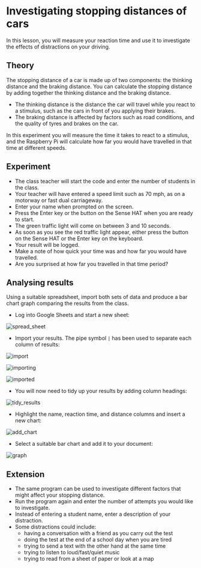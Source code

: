 # Investigating stopping distances of cars

In this lesson, you will measure your reaction time and use it to investigate the effects of distractions on your driving.

## Theory 

The stopping distance of a car is made up of two components: the thinking distance and the braking distance. You can calculate the stopping distance by adding together the thinking distance and the braking distance.

- The thinking distance is the distance the car will travel while you react to a stimulus, such as the cars in front of you applying their brakes.
- The braking distance is affected by factors such as road conditions, and the quality of tyres and brakes on the car.

In this experiment you will measure the time it takes to react to a stimulus, and the Raspberry Pi will calculate how far you would have travelled in that time at different speeds.

## Experiment  

- The class teacher will start the code and enter the number of students in the class.
- Your teacher will have entered a speed limit such as 70 mph, as on a motorway or fast dual carriageway.
- Enter your name when prompted on the screen.
- Press the Enter key or the button on the Sense HAT when you are ready to start.
- The green traffic light will come on between 3 and 10 seconds.
- As soon as you see the red traffic light appear, either press the button on the Sense HAT or the Enter key on the keyboard.
- Your result will be logged.
- Make a note of how quick your time was and how far you would have travelled.
- Are you surprised at how far you travelled in that time period?

## Analysing results

Using a suitable spreadsheet, import both sets of data and produce a bar chart graph comparing the results from the class.  

- Log into Google Sheets and start a new sheet:

![spread_sheet](images/spread_sheet.png)

- Import your results. The pipe symbol `|` has been used to separate each column of results:

![import](images/import.png)

![importing](images/custom_character.png)

![imported](images/imported.png)

- You will now need to tidy up your results by adding column headings:

![tidy_results](images/headers.png)

- Highlight the name, reaction time, and distance columns and insert a new chart:

![add_chart](images/chart.png)

- Select a suitable bar chart and add it to your document:

![graph](images/graph.png)

## Extension

- The same program can be used to investigate different factors that might affect your stopping distance.
- Run the program again and enter the number of attempts you would like to investigate.
- Instead of entering a student name, enter a description of your distraction.
- Some distractions could include:
  - having a conversation with a friend as you carry out the test
  - doing the test at the end of a school day when you are tired
  - trying to send a text with the other hand at the same time
  - trying to listen to loud/fast/quiet music
  - trying to read from a sheet of paper or look at a map


